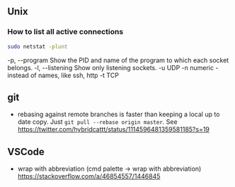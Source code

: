 ## Unix

### How to list all active connections

```sh
sudo netstat -plunt
```

-p, --program Show the PID and name of the program to which each socket belongs.
-l, --listening Show only listening sockets.
-u UDP
-n numeric - instead of names, like ssh, http
-t TCP

## git

- rebasing against remote branches is faster than keeping a local up to date copy. Just `git pull --rebase origin master`. See https://twitter.com/hybridcattt/status/1114596481359581185?s=19


## VSCode

- wrap with abbreviation (cmd palette -> wrap with abbreviation) https://stackoverflow.com/a/46854557/1446845
